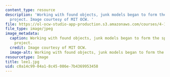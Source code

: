 ```yaml
---
content_type: resource
description: 'Working with found objects, junk models began to form the space of the
  project. Image courtesy of MIT OCW. '
file: https://ol-ocw-studio-app-production.s3.amazonaws.com/courses/4-125b-architecture-studio-building-in-landscapes-fall-2005/c0a14c9904a18c45086e7b4369953458_lee1.jpg
file_type: image/jpeg
image_metadata:
  caption: Working with found objects, junk models began to form the space of the
    project.
  credit: Image courtesy of MIT OCW.
  image-alt: Working with found objects, junk models began to form the space.
resourcetype: Image
title: lee1.jpg
uid: c0a14c99-04a1-8c45-086e-7b4369953458
---
```

